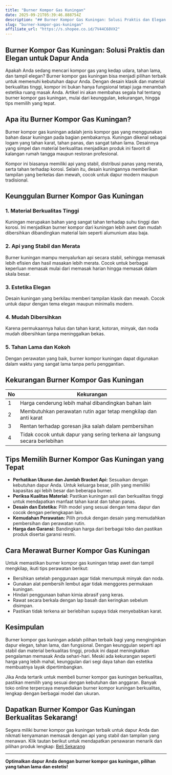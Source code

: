 ```yaml
---
title: "Burner Kompor Gas Kuningan"
date: 2025-09-21T05:39:46.888754Z
description: "## Burner Kompor Gas Kuningan: Solusi Praktis dan Elegan untuk Dapur Anda..."
slug: "burner-kompor-gas-kuningan"
affiliate_url: "https://s.shopee.co.id/7V44C68VX2"
---
```

## Burner Kompor Gas Kuningan: Solusi Praktis dan Elegan untuk Dapur Anda

Apakah Anda sedang mencari kompor gas yang kedap udara, tahan lama, dan tampil elegan? Burner kompor gas kuningan bisa menjadi pilihan terbaik untuk memenuhi kebutuhan dapur Anda. Dengan desain klasik dan material berkualitas tinggi, kompor ini bukan hanya fungsional tetapi juga menambah estetika ruang masak Anda. Artikel ini akan membahas segala hal tentang burner kompor gas kuningan, mulai dari keunggulan, kekurangan, hingga tips memilih yang tepat.

## Apa itu Burner Kompor Gas Kuningan?

Burner kompor gas kuningan adalah jenis kompor gas yang menggunakan bahan dasar kuningan pada bagian pembakarnya. Kuningan dikenal sebagai logam yang tahan karat, tahan panas, dan sangat tahan lama. Desainnya yang simpel dan material berkualitas menjadikan produk ini favorit di kalangan rumah tangga maupun restoran profesional.

Kompor ini biasanya memiliki api yang stabil, distribusi panas yang merata, serta tahan terhadap korosi. Selain itu, desain kuningannya memberikan tampilan yang berkelas dan mewah, cocok untuk dapur modern maupun tradisional.

## Keunggulan Burner Kompor Gas Kuningan

### 1. Material Berkualitas Tinggi
Kuningan merupakan bahan yang sangat tahan terhadap suhu tinggi dan korosi. Ini menjadikan burner kompor dari kuningan lebih awet dan mudah dibersihkan dibandingkan material lain seperti alumunium atau baja.

### 2. Api yang Stabil dan Merata
 Burner kuningan mampu menyalurkan api secara stabil, sehingga memasak lebih efisien dan hasil masakan lebih merata. Cocok untuk berbagai keperluan memasak mulai dari memasak harian hingga memasak dalam skala besar.

### 3. Estetika Elegan
Desain kuningan yang berkilau memberi tampilan klasik dan mewah. Cocok untuk dapur dengan tema elegan maupun minimalis modern.

### 4. Mudah Dibersihkan
Karena permukaannya halus dan tahan karat, kotoran, minyak, dan noda mudah dibersihkan tanpa meninggalkan bekas.

### 5. Tahan Lama dan Kokoh
Dengan perawatan yang baik, burner kompor kuningan dapat digunakan dalam waktu yang sangat lama tanpa perlu penggantian.

## Kekurangan Burner Kompor Gas Kuningan

| No | Kekurangan                                                |
|-------|--------------------------------------------------------------|
| 1     | Harga cenderung lebih mahal dibandingkan bahan lain         |
| 2     | Membutuhkan perawatan rutin agar tetap mengkilap dan anti karat |
| 3     | Rentan terhadap goresan jika salah dalam pembersihan        |
| 4     | Tidak cocok untuk dapur yang sering terkena air langsung secara berlebihan |

## Tips Memilih Burner Kompor Gas Kuningan yang Tepat

- **Perhatikan Ukuran dan Jumlah Bracket Api:** Sesuaikan dengan kebutuhan dapur Anda. Untuk keluarga besar, pilih yang memiliki kapasitas api lebih besar dan beberapa burner.
- **Periksa Kualitas Material:** Pastikan kuningan asli dan berkualitas tinggi untuk mendapatkan manfaat tahan karat dan tahan panas.
- **Desain dan Estetika:** Pilih model yang sesuai dengan tema dapur dan cocok dengan perlengkapan lain.
- **Kemudahan Perawatan:** Pilih produk dengan desain yang memudahkan pembersihan dan perawatan rutin.
- **Harga dan Garansi:** Bandingkan harga dari berbagai toko dan pastikan produk disertai garansi resmi.

## Cara Merawat Burner Kompor Gas Kuningan

Untuk memastikan burner kompor gas kuningan tetap awet dan tampil mengkilap, ikuti tips perawatan berikut:

- Bersihkan setelah penggunaan agar tidak menumpuk minyak dan noda.
- Gunakan alat pembersih lembut agar tidak menggores permukaan kuningan.
- Hindari penggunaan bahan kimia abrasif yang keras.
- Rawat secara berkala dengan lap basah dan keringkan sebelum disimpan.
- Pastikan tidak terkena air berlebihan supaya tidak menyebabkan karat.

## Kesimpulan

Burner kompor gas kuningan adalah pilihan terbaik bagi yang menginginkan dapur elegan, tahan lama, dan fungsional. Dengan keunggulan seperti api stabil dan material berkualitas tinggi, produk ini dapat meningkatkan pengalaman memasak Anda sehari-hari. Meski ada kekurangan seperti harga yang lebih mahal, keunggulan dari segi daya tahan dan estetika membuatnya layak dipertimbangkan.

Jika Anda tertarik untuk membeli burner kompor gas kuningan berkualitas, pastikan memilih yang sesuai dengan kebutuhan dan anggaran. Banyak toko online terpercaya menyediakan burner kompor kuningan berkualitas, lengkap dengan berbagai model dan ukuran.

## Dapatkan Burner Kompor Gas Kuningan Berkualitas Sekarang!

Segera miliki burner kompor gas kuningan terbaik untuk dapur Anda dan nikmati kenyamanan memasak dengan api yang stabil dan tampilan yang menawan. Klik tautan berikut untuk mendapatkan penawaran menarik dan pilihan produk lengkap: [Beli Sekarang](https://s.shopee.co.id/7V44C68VX2)

---

**Optimalkan dapur Anda dengan burner kompor gas kuningan, pilihan yang tahan lama dan estetis!**
